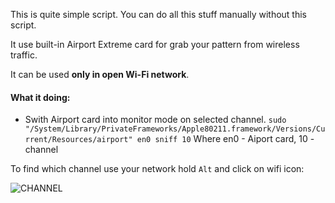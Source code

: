 This is quite simple script. You can do all this stuff manually without this script.

It use built-in Airport Extreme card for grab your pattern from wireless traffic.

It can be used **only in open Wi-Fi network**.

#### What it doing: 

* Swith Airport card into monitor mode on selected channel.
```sudo "/System/Library/PrivateFrameworks/Apple80211.framework/Versions/Current/Resources/airport" en0 sniff 10```
Where en0 - Aiport card, 10 - channel

To find which channel use your network hold ```Alt``` and click on wifi icon:

![CHANNEL](http://cdn.zhovner.com/forever/wifi_channel.png)

